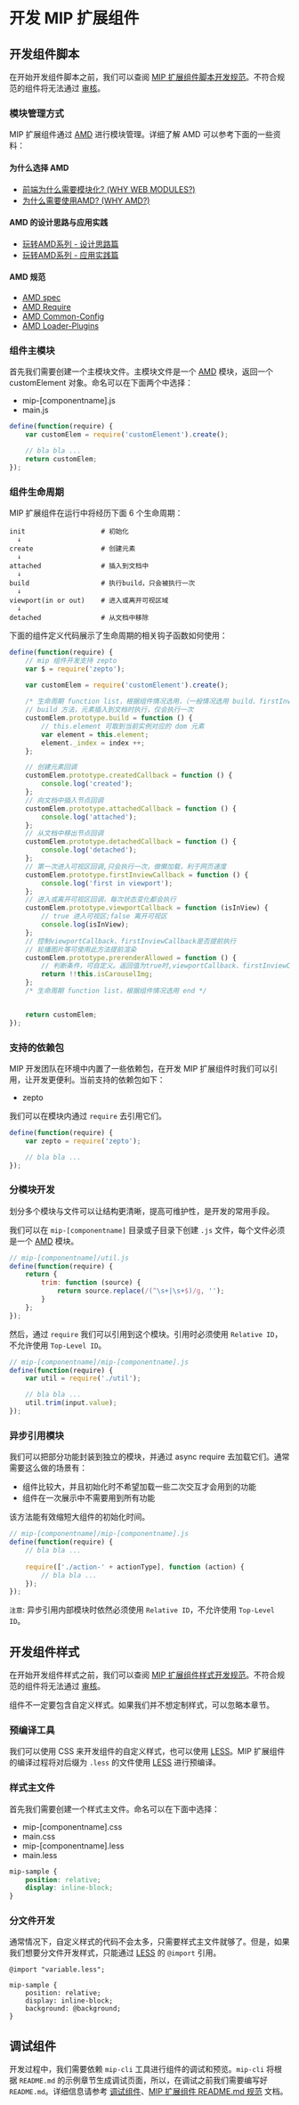 开发 MIP 扩展组件
==============



开发组件脚本
------

在开始开发组件脚本之前，我们可以查阅 [MIP 扩展组件脚本开发规范](./spec-script.md)。不符合规范的组件将无法通过 [审核](./approve.md)。


### 模块管理方式

MIP 扩展组件通过 [AMD](https://github.com/amdjs/amdjs-api/wiki/AMD) 进行模块管理。详细了解 AMD 可以参考下面的一些资料：

#### 为什么选择 AMD

- [前端为什么需要模块化? (WHY WEB MODULES?)](http://requirejs.org/docs/why.html)
- [为什么需要使用AMD? (WHY AMD?)](http://requirejs.org/docs/whyamd.html)

#### AMD 的设计思路与应用实践

- [玩转AMD系列 - 设计思路篇](http://efe.baidu.com/blog/dissecting-amd-what/)
- [玩转AMD系列 - 应用实践篇](http://efe.baidu.com/blog/dissecting-amd-how/)

#### AMD 规范

- [AMD spec](https://github.com/amdjs/amdjs-api/wiki/AMD)
- [AMD Require](https://github.com/amdjs/amdjs-api/wiki/require)
- [AMD Common-Config](https://github.com/amdjs/amdjs-api/wiki/Common-Config)
- [AMD Loader-Plugins](https://github.com/amdjs/amdjs-api/wiki/Loader-Plugins)


### 组件主模块

首先我们需要创建一个主模块文件。主模块文件是一个 [AMD](https://github.com/amdjs/amdjs-api/wiki/AMD) 模块，返回一个 customElement 对象。命名可以在下面两个中选择：

- mip-[componentname].js
- main.js

```javascript
define(function(require) {
    var customElem = require('customElement').create();

    // bla bla ...
    return customElem;
});
```

### 组件生命周期

MIP 扩展组件在运行中将经历下面 6 个生命周期：

```
init                   # 初始化  
  ↓  
create                 # 创建元素  
  ↓  
attached               # 插入到文档中  
  ↓   
build                  # 执行build，只会被执行一次   
  ↓     
viewport(in or out)    # 进入或离开可视区域   
  ↓    
detached               # 从文档中移除
```

下面的组件定义代码展示了生命周期的相关钩子函数如何使用：

```javascript
define(function(require) {
    // mip 组件开发支持 zepto
    var $ = require('zepto');
    
    var customElem = require('customElement').create();

    /* 生命周期 function list，根据组件情况选用，（一般情况选用 build、firstInviewCallback） start */
    // build 方法，元素插入到文档时执行，仅会执行一次
    customElem.prototype.build = function () {
        // this.element 可取到当前实例对应的 dom 元素
        var element = this.element;
        element._index = index ++;
    };

    // 创建元素回调
    customElem.prototype.createdCallback = function () {
        console.log('created');
    };
    // 向文档中插入节点回调
    customElem.prototype.attachedCallback = function () {
        console.log('attached');
    };
    // 从文档中移出节点回调
    customElem.prototype.detachedCallback = function () {
        console.log('detached');
    };
    // 第一次进入可视区回调,只会执行一次，做懒加载，利于网页速度
    customElem.prototype.firstInviewCallback = function () {
        console.log('first in viewport');
    };
    // 进入或离开可视区回调，每次状态变化都会执行
    customElem.prototype.viewportCallback = function (isInView) {
        // true 进入可视区;false 离开可视区
        console.log(isInView);
    };
    // 控制viewportCallback、firstInviewCallback是否提前执行
    // 轮播图片等可使用此方法提前渲染
    customElem.prototype.prerenderAllowed = function () {
        // 判断条件，可自定义。返回值为true时,viewportCallback、firstInviewCallback会在元素build后执行
        return !!this.isCarouselImg;
    };
    /* 生命周期 function list，根据组件情况选用 end */


    return customElem;
});
```

### 支持的依赖包

MIP 开发团队在环境中内置了一些依赖包，在开发 MIP 扩展组件时我们可以引用，让开发更便利。当前支持的依赖包如下：

- zepto

我们可以在模块内通过 `require` 去引用它们。

```javascript
define(function(require) {
    var zepto = require('zepto');

    // bla bla ...
});
```


### 分模块开发

划分多个模块与文件可以让结构更清晰，提高可维护性，是开发的常用手段。

我们可以在 `mip-[componentname]` 目录或子目录下创建 `.js` 文件，每个文件必须是一个 [AMD](https://github.com/amdjs/amdjs-api/wiki/AMD) 模块。

```javascript
// mip-[componentname]/util.js
define(function(require) {
    return {
        trim: function (source) {
            return source.replace(/(^\s+|\s+$)/g, '');
        }
    };
});
```

然后，通过 `require` 我们可以引用到这个模块。引用时必须使用 `Relative ID`，不允许使用 `Top-Level ID`。

```javascript
// mip-[componentname]/mip-[componentname].js
define(function(require) {
    var util = require('./util');

    // bla bla ...
    util.trim(input.value);
});
```

### 异步引用模块

我们可以把部分功能封装到独立的模块，并通过 async require 去加载它们。通常需要这么做的场景有：

- 组件比较大，并且初始化时不希望加载一些二次交互才会用到的功能
- 组件在一次展示中不需要用到所有功能

该方法能有效缩短大组件的初始化时间。

```javascript
// mip-[componentname]/mip-[componentname].js
define(function(require) {
    // bla bla ...
    
    require(['./action-' + actionType], function (action) {
        // bla bla ...
    });
});
```

`注意`: 异步引用内部模块时依然必须使用 `Relative ID`，不允许使用 `Top-Level ID`。


开发组件样式
------

在开始开发组件样式之前，我们可以查阅 [MIP 扩展组件样式开发规范](./spec-style.md)。不符合规范的组件将无法通过 [审核](./approve.md)。

组件不一定要包含自定义样式。如果我们并不想定制样式，可以忽略本章节。


### 预编译工具

我们可以使用 CSS 来开发组件的自定义样式，也可以使用 [LESS](http://lesscss.org/)。MIP 扩展组件的编译过程将对后缀为 `.less` 的文件使用 [LESS](http://lesscss.org/) 进行预编译。


### 样式主文件

首先我们需要创建一个样式主文件。命名可以在下面中选择：

- mip-[componentname].css
- main.css
- mip-[componentname].less
- main.less

```css
mip-sample {
    position: relative;
    display: inline-block;
}
```

### 分文件开发

通常情况下，自定义样式的代码不会太多，只需要样式主文件就够了。但是，如果我们想要分文件开发样式，只能通过 [LESS](http://lesscss.org/) 的 `@import` 引用。

```less
@import "variable.less";

mip-sample {
    position: relative;
    display: inline-block;
    background: @background;
}
```



调试组件
------

开发过程中，我们需要依赖 `mip-cli` 工具进行组件的调试和预览。`mip-cli` 将根据 `README.md` 的示例章节生成调试页面，所以，在调试之前我们需要编写好 `README.md`。详细信息请参考 [调试组件](./debug.md)、[MIP 扩展组件 README.md 规范](./spec-readme-md.md) 文档。


